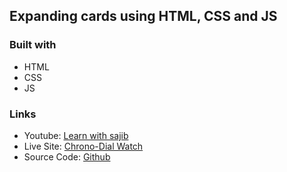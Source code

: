 ## Expanding cards using HTML, CSS and JS

### Built with

- HTML
- CSS
- JS

### Links

- Youtube: [Learn with sajib](https://www.youtube.com/channel/UCDA_vA_38scUAk1UIuDpJmw)
- Live Site: [Chrono-Dial Watch]()
- Source Code: [Github](https://github.com/arifulsajib/expanding-cards-js)
